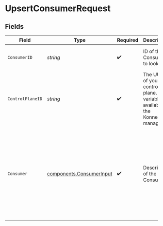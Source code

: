 # UpsertConsumerRequest


## Fields

| Field                                                                                                                           | Type                                                                                                                            | Required                                                                                                                        | Description                                                                                                                     | Example                                                                                                                         |
| ------------------------------------------------------------------------------------------------------------------------------- | ------------------------------------------------------------------------------------------------------------------------------- | ------------------------------------------------------------------------------------------------------------------------------- | ------------------------------------------------------------------------------------------------------------------------------- | ------------------------------------------------------------------------------------------------------------------------------- |
| `ConsumerID`                                                                                                                    | *string*                                                                                                                        | :heavy_check_mark:                                                                                                              | ID of the Consumer to lookup                                                                                                    | c1059869-6fa7-4329-a5f5-5946d14ca2c5                                                                                            |
| `ControlPlaneID`                                                                                                                | *string*                                                                                                                        | :heavy_check_mark:                                                                                                              | The UUID of your control plane. This variable is available in the Konnect manager.                                              | 9524ec7d-36d9-465d-a8c5-83a3c9390458                                                                                            |
| `Consumer`                                                                                                                      | [components.ConsumerInput](../../models/components/consumerinput.md)                                                            | :heavy_check_mark:                                                                                                              | Description of the Consumer                                                                                                     | {<br/>"custom_id": "4200",<br/>"id": "8a388226-80e8-4027-a486-25e4f7db5d21",<br/>"tags": [<br/>"silver-tier"<br/>],<br/>"username": "bob-the-builder"<br/>} |